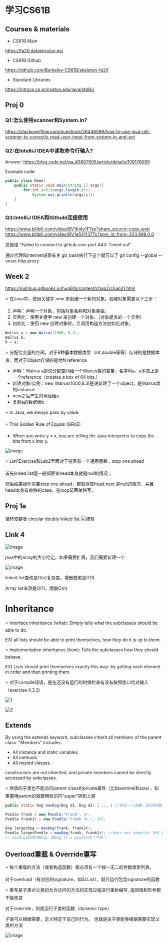 # 学习CS61B
## Courses & materials
- CS61B Main

https://fa20.datastructur.es/

- CS61B Github

https://github.com/Berkeley-CS61B/skeleton-fa20

- Standard Libraries

https://introcs.cs.princeton.edu/java/stdlib/

## Proj 0
### Q1:怎么使用scanner和System.in?

https://stackoverflow.com/questions/26446599/how-to-use-java-util-scanner-to-correctly-read-user-input-from-system-in-and-act

### Q2:在IntelliJ IDEA中读取命令行输入?
Answer: https://blog.csdn.net/qq_43907505/article/details/109176099

Example code:
```java
public class Demo{
    public static void main(String [] args){
        for(int i=0;i<args.length;i++)
            System.out.println(args[i]);
    }
}
```
### Q3:IntelliJ IDEA和Githubl连接使用
https://www.bilibili.com/video/BV1bi4y1F7se?share_source=copy_web
https://www.bilibili.com/video/BV1e541137Tc?spm_id_from=333.999.0.0

总报错 “Failed to connect to github.com port 443: Timed out”

通过代理和internet设置有关
git_bash执行下这个就可以了 git config --global --unset http.proxy


## Week 2
https://joshhug.gitbooks.io/hug61b/content/chap2/chap21.html

⭐ 在Java中，使用关键字 new 来创建一个新的对象。创建对象需要以下三步：
1. 声明：声明一个对象，包括对象名称和对象类型。
2. 实例化：使用关键字 new 来创建一个对象。（对象是类的一个实例）
3. 初始化：使用 new 创建对象时，会调用构造方法初始化对象。

```java
Walrus a = new Walrus(1000, 8.3);
Walrus b;
b = a;
```
⭐ 分配给变量的空间，对于8种基本数据类型（int,double等等）存储的是数据本身，而对于Object存储的是地址reference
- 声明：Walrus a是说分配空间给一个Walrus类的变量，名字叫a，a本质上是一个reference（creates a box of 64 bits.）
- 新建对象/实例：new Walrus(1000,8.3)是说新建了一个object，是Walrus类的instance
- new之后产生的地址给a
- 复制a的数据给b

⭐ In Java, we always pass by value.

⭐ This Golden Rule of Equals (GRoE)
- When you write y = x, you are telling the Java interpreter to copy the bits from x into y. 


![image](https://user-images.githubusercontent.com/76512484/137616875-a396c2b7-9ca0-40e0-a6a0-b28d5069a479.png)

⭐ List1Exercise和Lab2里面对于链表有一个通用思路：stop one ahead

首先linked list题一般都要查head本身就是null的情况；

然后如果操作需要stop one ahead，那就得查head.next 是null的情况，并且head本身有单独的case，在loop前面单独写。

## Proj 1a
循环双链表 circular doubly linked list
![捕获](https://user-images.githubusercontent.com/76512484/138862425-01216d3c-9b16-4e8c-bd91-800516025a08.PNG)
## Link 4
![image](https://user-images.githubusercontent.com/76512484/139063623-9de9b27d-183f-4ab5-bd07-6334c33518c3.png)

java中的array的大小给定，如果需要扩展，我们需要新建一个

![image](https://user-images.githubusercontent.com/76512484/139182385-cddff614-8752-4e53-809e-7b36756cbc14.png)

linked list查改是O(n)复杂度，增删首尾是O(1)

Array list查改是O(1)，增删O(n)

# Inheritance
⭐ Interface inheritance (what): Simply tells what the subclasses should be able to do.

EX) all lists should be able to print themselves, how they do it is up to them.

⭐ Implementation inheritance (how): Tells the subclasses how they should behave.

EX) Lists should print themselves exactly this way: by getting each element in order and then printing them.

⭐ 对于compile错误，是在还没有运行的时候检查有没有按照接口给对输入（exercise 4.3.3）

![1](https://user-images.githubusercontent.com/76512484/144340742-738e59a1-fce9-41d8-bccc-8c8f84afa7fe.PNG)

![2](https://user-images.githubusercontent.com/76512484/144340753-6f90d339-e5d4-4b48-b0c6-dbc96f82ea80.PNG)


## Extends
By using the extends keyword, subclasses inherit all members of the parent class. "Members" includes:

- All instance and static variables
- All methods
- All nested classes

constructors are not inherited, and private members cannot be directly accessed by subclasses.

⭐ 继承的子类也不能访问parent class的private属性（比如sentinel和size），如果要用parent的就要用标识符“super”转到上层
```java
public static Dog maxDog(Dog d1, Dog d2) { ... } //假设一个函数，返回的是Dog

Poodle frank = new Poodle("Frank", 5);
Poodle frankJr = new Poodle("Frank Jr.", 15);

Dog largerDog = maxDog(frank, frankJr);
Poodle largerPoodle = maxDog(frank, frankJr); //does not compile! RHS has compile-time type Dog
// maxDog返回的是Dog，但Dog is a poodle吗？不是！
```

## Overload重载 & Override重写
⭐ 每个重载的方法（或者构造函数）都必须有一个独一无二的参数类型列表。

对于overload（有对应的signature，如SLList<String>），就只运行包含signature的函数

⭐ 重写是子类对父类的允许访问的方法的实现过程进行重新编写, 返回值和形参都不能改变

对于override，则是运行子类的函数（dynamic type）

子类可以根据需要，定义特定于自己的行为。 也就是说子类能够根据需要实现父类的方法

![image](https://user-images.githubusercontent.com/76512484/141981913-e59e4983-a08b-4ca2-a416-f09843fe6274.png)
    

